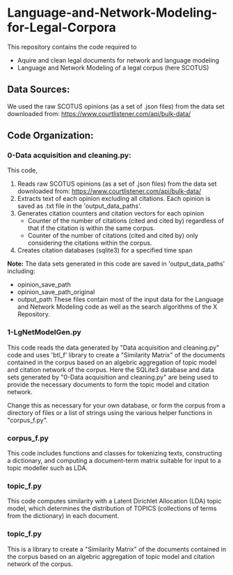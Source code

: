 # Language-and-Network-Modeling-for-Legal-Corpora
This repository contains the code required to
- Aquire and clean legal documents for network and language modeling
- Language and Network Modeling of a legal corpus (here SCOTUS)
## Data Sources:
We used the raw SCOTUS opinions (as a set of .json files) from the data set downloaded from: https://www.courtlistener.com/api/bulk-data/

## Code Organization:

### 0-Data acquisition and cleaning.py:
This code, 
   1. Reads raw SCOTUS opinions (as a set of .json files) from the data set downloaded from: https://www.courtlistener.com/api/bulk-data/
   2. Extracts text of each opinion excluding all citations. Each opinion is saved as .txt file in the 'output_data_paths'.
   3. Generates citation counters and citation vectors for each opinion
        - Counter of the number of citations (cited and cited by) regardless of that if the citation is within the same corpus.
        - Counter of the number of citations (cited and cited by) only considering the citations within the corpus.
   4. Creates citation databases (sqlite3) for a specified time span
   
**Note:**   The data sets generated in this code are saved in 'output_data_paths' including:
- opinion_save_path
- opinion_save_path_original
- output_path
These files contain most of the input data for the Language and Network Modeling code as well as the search algorithms of the X Repository.

### 1-LgNetModelGen.py
This code reads the data generated by "Data acquisition and cleaning.py" code and uses 'btl_f' library to create a "Similarity Matrix" of the documents contained in the corpus based on an algebric aggregation of topic model and citation network of the corpus. Here the SQLite3 database and data sets generated by "0-Data acquisition and cleaning.py" are being used to provide the necessary documents to form the topic model and citation network.

Change this as necessary for your own database, or form the corpus from a directory of files or a list of strings using the various helper functions in "corpus_f.py".

### corpus_f.py
This code includes functions and classes for tokenizing texts, constructing a
dictionary, and computing a document-term matrix suitable 
for input to a topic modeller such as LDA.


### topic_f.py
This code computes similarity with a Latent Dirichlet Allocation (LDA) topic model, 
which determines the distribution of TOPICS (collections of terms from
the dictionary) in each document.

### topic_f.py
This is a library to create a "Similarity Matrix" of the documents contained in the corpus based on an algebric aggregation of topic model and citation network of the corpus.


